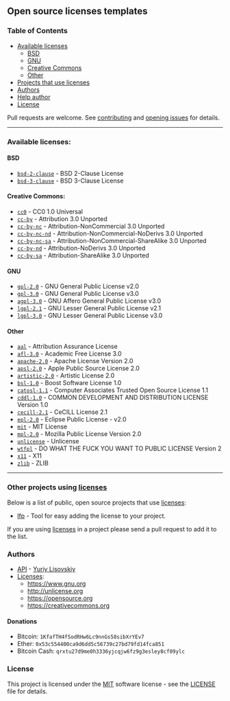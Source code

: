 ## Open source licenses templates

### Table of Contents
- [Available licenses](#available-licenses)
    - [BSD](#bsd)
    - [GNU](#gnu)
    - [Creative Commons](#creative-commons)
    - [Other](#other)
- [Projects that use licenses](#other-projects-using-licenses)
- [Authors](#authors)
- [Help author](#donations)
- [License](#license)

Pull requests are welcome. See [contributing](.github/CONTRIBUTING.md)
and [opening issues](.github/ISSUE_TEMPLATE.md) for details.
<hr>

### Available licenses:

#### BSD
* [`bsd-2-clause`](https://github.com/YuriyLisovskiy/licenses/blob/master/licenses/bsd-2-clause) - BSD 2-Clause License
* [`bsd-3-clause`](https://github.com/YuriyLisovskiy/licenses/blob/master/licenses/bsd-3-clause) - BSD 3-Clause License

#### Creative Commons:
* [`cc0`](https://github.com/YuriyLisovskiy/licenses/blob/master/licenses/cc0) - CC0 1.0 Universal
* [`cc-by`](https://github.com/YuriyLisovskiy/licenses/blob/master/licenses/cc-by) - Attribution 3.0 Unported
* [`cc-by-nc`](https://github.com/YuriyLisovskiy/licenses/blob/master/licenses/cc-by-nc) - Attribution-NonCommercial 3.0 Unported
* [`cc-by-nc-nd`](https://github.com/YuriyLisovskiy/licenses/blob/master/licenses/cc-by-nc-nd) - Attribution-NonCommercial-NoDerivs 3.0 Unported
* [`cc-by-nc-sa`](https://github.com/YuriyLisovskiy/licenses/blob/master/licenses/cc-by-nc-sa) - Attribution-NonCommercial-ShareAlike 3.0 Unported 
* [`cc-by-nd`](https://github.com/YuriyLisovskiy/licenses/blob/master/licenses/cc-by-nd) - Attribution-NoDerivs 3.0 Unported
* [`cc-by-sa`](https://github.com/YuriyLisovskiy/licenses/blob/master/licenses/cc-by-sa) - Attribution-ShareAlike 3.0 Unported

#### GNU
* [`gpl-2.0`](https://github.com/YuriyLisovskiy/licenses/blob/master/licenses/gpl-2.0) - GNU General Public License v2.0
* [`gpl-3.0`](https://github.com/YuriyLisovskiy/licenses/blob/master/licenses/gpl-3.0) - GNU General Public License v3.0
* [`agpl-3.0`](https://github.com/YuriyLisovskiy/licenses/blob/master/licenses/agpl-3.0) - GNU Affero General Public License v3.0
* [`lgpl-2.1`](https://github.com/YuriyLisovskiy/licenses/blob/master/licenses/lgpl-2.1) - GNU Lesser General Public License v2.1
* [`lgpl-3.0`](https://github.com/YuriyLisovskiy/licenses/blob/master/licenses/lgpl-3.0) - GNU Lesser General Public License v3.0

#### Other
* [`aal`](https://github.com/YuriyLisovskiy/licenses/blob/master/licenses/aal) - Attribution Assurance License
* [`afl-3.0`](https://github.com/YuriyLisovskiy/licenses/blob/master/licenses/afl-3.0) - Academic Free License 3.0
* [`apache-2.0`](https://github.com/YuriyLisovskiy/licenses/blob/master/licenses/apache-2.0) - Apache License Version 2.0
* [`apsl-2.0`](https://github.com/YuriyLisovskiy/licenses/blob/master/licenses/apsl-2.0) - Apple Public Source License 2.0
* [`artistic-2.0`](https://github.com/YuriyLisovskiy/licenses/blob/master/licenses/artistic-2.0) - Artistic License 2.0
* [`bsl-1.0`](https://github.com/YuriyLisovskiy/licenses/blob/master/licenses/bsl-1.0) - Boost Software License 1.0
* [`catosl-1.1`](https://github.com/YuriyLisovskiy/licenses/blob/master/licenses/catosl-1.1) - Computer Associates Trusted Open Source License 1.1
* [`cddl-1.0`](https://github.com/YuriyLisovskiy/licenses/blob/master/licenses/cddl-1.0) - COMMON DEVELOPMENT AND DISTRIBUTION LICENSE Version 1.0
* [`cecill-2.1`](https://github.com/YuriyLisovskiy/licenses/blob/master/licenses/cecill-2.1) - CeCILL License 2.1
* [`epl-2.0`](https://github.com/YuriyLisovskiy/licenses/blob/master/licenses/epl-2.0) - Eclipse Public License - v2.0
* [`mit`](https://github.com/YuriyLisovskiy/licenses/blob/master/licenses/mit) - MIT License
* [`mpl-2.0`](https://github.com/YuriyLisovskiy/licenses/blob/master/licenses/mpl-2.0) - Mozilla Public License Version 2.0
* [`unlicense`](https://github.com/YuriyLisovskiy/licenses/blob/master/licenses/unlicense) - Unlicense
* [`wtfpl`](https://github.com/YuriyLisovskiy/licenses/blob/master/licenses/wtfpl) - DO WHAT THE FUCK YOU WANT TO PUBLIC LICENSE Version 2
* [`x11`](https://github.com/YuriyLisovskiy/licenses/blob/master/licenses/x11) - X11
* [`zlib`](https://github.com/YuriyLisovskiy/licenses/blob/master/licenses/zlib) - ZLIB

<hr>

### Other projects using [licenses](https://github.com/YuriyLisovskiy/licenses)

Below is a list of public, open source projects that use [licenses](https://github.com/YuriyLisovskiy/licenses):
* [lfp](https://github.com/YuriyLisovskiy/lfp) - Tool for easy adding the license to your project.

If you are using [licenses](https://github.com/YuriyLisovskiy/licenses) in a project please send
a pull request to add it to the list.

### Authors
* [API](https://github.com/YuriyLisovskiy/licenses/tree/master/api) - [Yuriy Lisovskiy](https://github.com/YuriyLisovskiy)
* [Licenses](https://github.com/YuriyLisovskiy/licenses/tree/master/licenses):
    * https://www.gnu.org
    * http://unlicense.org
    * https://opensource.org
    * https://creativecommons.org
#### Donations
* Bitcoin: `1KfafTH4fSodRHw6Lc9nnGs58sibXrYEv7`
* Ether: `0x53c554400ca9d6dd5c56739c27bd79fd14fca851`
* Bitcoin Cash: `qrxtu27d9me0h3336yjcqjw6fz9g3esley8cf09ylc`
### License
This project is licensed under the [MIT](https://opensource.org/licenses/MIT) software license - see the
[LICENSE](LICENSE) file for details.
